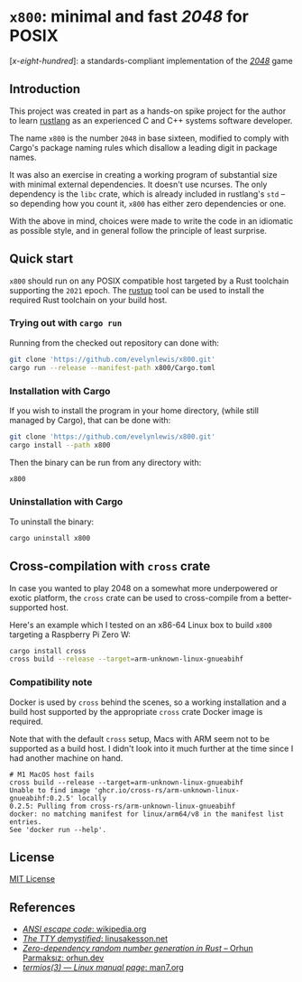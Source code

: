 # `x800`: minimal and fast *2048* for POSIX
\[*x-eight-hundred*\]: a standards-compliant implementation of the [*2048*](https://en.wikipedia.org/wiki/2048_(video_game)) game

## Introduction

This project was created in part as a hands-on spike project for the author to learn [rustlang](rust-lang.org) as an experienced C and C++ systems software developer.

The name `x800` is the number `2048` in base sixteen, modified to comply with Cargo's package naming rules which disallow a leading digit in package names.

It was also an exercise in creating a working program of substantial size with minimal external dependencies. It doesn't use ncurses. The only dependency is the `libc` crate, which is already included in rustlang's `std` – so depending how you count it, `x800` has either zero dependencies or one.

With the above in mind, choices were made to write the code in an idiomatic as possible style, and in general follow the principle of least surprise.

## Quick start
`x800` should run on any POSIX compatible host targeted by a Rust toolchain supporting the `2021` epoch. The [rustup](https://rustup.rs) tool can be used to install the required Rust toolchain on your build host.

### Trying out with `cargo run`

Running from the checked out repository can done with:
```sh
git clone 'https://github.com/evelynlewis/x800.git'
cargo run --release --manifest-path x800/Cargo.toml
```
### Installation with Cargo

If you wish to install the program in your home directory, (while still managed by Cargo), that can be done with:

```sh
git clone 'https://github.com/evelynlewis/x800.git'
cargo install --path x800
```

Then the binary can be run from any directory with:

```sh
x800
```

### Uninstallation with Cargo

To uninstall the binary:

```sh
cargo uninstall x800
```

## Cross-compilation with `cross` crate

In case you wanted to play 2048 on a somewhat more underpowered or exotic platform, the `cross` crate can be used to cross-compile from a better-supported host.

Here's an example which I tested on an x86-64 Linux box to build `x800` targeting a Raspberry Pi Zero W:

```sh
cargo install cross
cross build --release --target=arm-unknown-linux-gnueabihf
```

### Compatibility note

Docker is used by `cross` behind the scenes, so a working installation and a build host supported by the appropriate `cross` crate Docker image is required. 

Note that with the default `cross` setup, Macs with ARM seem not to be supported as a build host. I didn't look into it much further at the time since I had another machine on hand.

```
# M1 MacOS host fails
cross build --release --target=arm-unknown-linux-gnueabihf
Unable to find image 'ghcr.io/cross-rs/arm-unknown-linux-gnueabihf:0.2.5' locally
0.2.5: Pulling from cross-rs/arm-unknown-linux-gnueabihf
docker: no matching manifest for linux/arm64/v8 in the manifest list entries.
See 'docker run --help'.
```

## License
[MIT License](LICENSE.txt)

## References
- [*ANSI escape code*: wikipedia.org](https://en.wikipedia.org/wiki/ANSI_escape_code)
- [*The TTY demystified*: linusakesson.net](http://www.linusakesson.net/programming/tty/)
- [*Zero-dependency random number generation in Rust* – Orhun Parmaksız: orhun.dev](https://blog.orhun.dev/zero-deps-random-in-rust/)
- [*termios(3) — Linux manual page*: man7.org](https://man7.org/linux/man-pages/man3/termios.3.html)